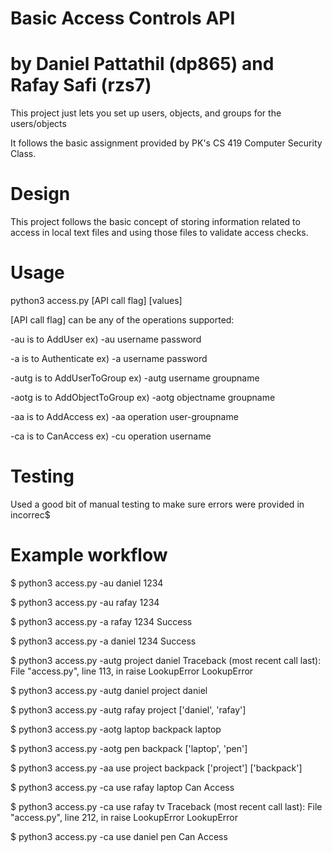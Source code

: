 # Basic Access Controls API
# by Daniel Pattathil (dp865) and Rafay Safi (rzs7)

This project just lets you set up users, objects, and groups for the users/objects

It follows the basic assignment provided by PK's CS 419 Computer Security Class.

# Design

This project follows the basic concept of storing information related to access in local text files and using those files to validate access checks.

# Usage

python3 access.py [API call flag] [values]

[API call flag] can be any of the operations supported:


-au is to AddUser ex) -au username password

-a is to Authenticate ex) -a username password

-autg is to AddUserToGroup ex) -autg username groupname

-aotg is to AddObjectToGroup ex) -aotg objectname groupname

-aa is to AddAccess ex) -aa operation user-groupname <object-groupname>
  
-ca is to CanAccess ex) -cu operation  username <objectname>

# Testing 

Used a good bit of manual testing to make sure errors were provided in incorrec$

# Example workflow 

$ python3 access.py -au daniel 1234

$ python3 access.py -au rafay 1234

$ python3 access.py -a rafay 1234
Success

$ python3 access.py -a daniel 1234
Success

$ python3 access.py -autg project daniel
Traceback (most recent call last):
  File "access.py", line 113, in <module>
    raise LookupError
LookupError
  
$ python3 access.py -autg daniel project
daniel

$ python3 access.py -autg rafay project
['daniel', 'rafay']

$ python3 access.py -aotg laptop backpack
laptop

$ python3 access.py -aotg pen backpack
['laptop', 'pen']

$ python3 access.py -aa use project backpack
['project']
['backpack']

$ python3 access.py -ca use rafay laptop
Can Access

$ python3 access.py -ca use rafay tv
Traceback (most recent call last):
  File "access.py", line 212, in <module>
    raise LookupError
LookupError

$ python3 access.py -ca use daniel pen
Can Access

